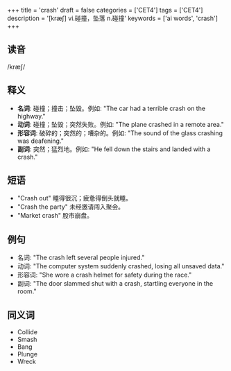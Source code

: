+++
title = 'crash'
draft = false
categories = ['CET4']
tags = ['CET4']
description = '[kræ∫] vi.碰撞，坠落 n.碰撞'
keywords = ['ai words', 'crash']
+++

## 读音
/kræʃ/

## 释义
- **名词**: 碰撞；撞击；坠毁。例如: "The car had a terrible crash on the highway."
- **动词**: 碰撞；坠毁；突然失败。例如: "The plane crashed in a remote area."
- **形容词**: 破碎的；突然的；嘈杂的。例如: "The sound of the glass crashing was deafening."
- **副词**: 突然；猛烈地。例如: "He fell down the stairs and landed with a crash."

## 短语
- "Crash out" 睡得很沉；疲惫得倒头就睡。
- "Crash the party" 未经邀请闯入聚会。
- "Market crash" 股市崩盘。

## 例句
- 名词: "The crash left several people injured."
- 动词: "The computer system suddenly crashed, losing all unsaved data."
- 形容词: "She wore a crash helmet for safety during the race."
- 副词: "The door slammed shut with a crash, startling everyone in the room."

## 同义词
- Collide
- Smash
- Bang
- Plunge
- Wreck
